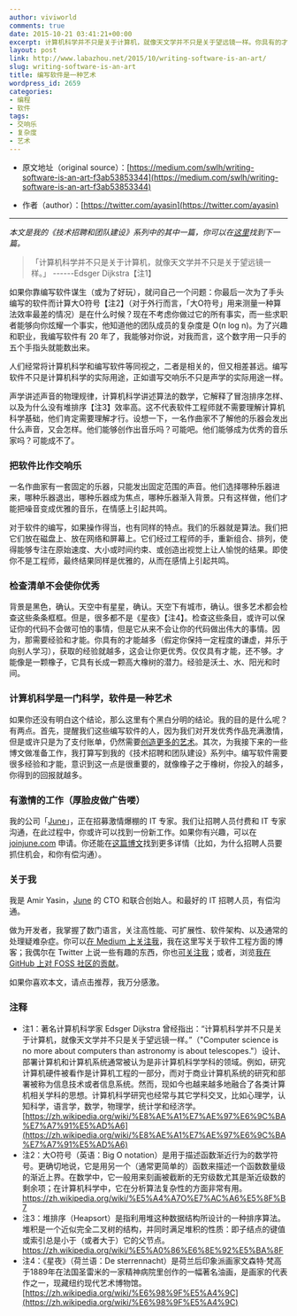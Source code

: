 ```yaml
---
author: viviworld
comments: true
date: 2015-10-21 03:41:21+00:00
excerpt: 计算机科学并不只是关于计算机，就像天文学并不只是关于望远镜一样。你具有的才能越多（假定你保持一定程度的谦虚，并乐于向别人学习），获取的经验就越多，这会让你更优秀。仅仅具有才能，还不够。才能像是一颗橡子，它具有长成一颗高大橡树的潜力。经验是沃土、水、阳光和时间。
layout: post
link: http://www.labazhou.net/2015/10/writing-software-is-an-art/
slug: writing-software-is-an-art
title: 编写软件是一种艺术
wordpress_id: 2659
categories:
- 编程
- 软件
tags:
- 交响乐
- 复杂度
- 艺术
---
```



	
  * 原文地址（original source）：[https://medium.com/swlh/writing-software-is-an-art-f3ab53853344](https://medium.com/swlh/writing-software-is-an-art-f3ab53853344)

	
  * 作者（author）：[https://twitter.com/ayasin](https://twitter.com/ayasin)





* * *



_本文是我的《技术招聘和团队建设》系列中的其中一篇，你可以在[这里](https://medium.com/@ayasin/agile-is-the-new-waterfall-f7baef5d026d)找到下一篇。_


<blockquote>「计算机科学并不只是关于计算机，就像天文学并不只是关于望远镜一样。」 ------Edsger Dijkstra【注1】</blockquote>


如果你靠编写软件谋生（或为了好玩），就问自己一个问题：你最后一次为了手头编写的软件而计算大O符号【注2】（对于外行而言，「大O符号」用来测量一种算法效率最差的情况）是在什么时候？现在不考虑你做过它的所有事实，而一些求职者能够向你炫耀一个事实，他知道他的团队成员的复杂度是 O(n log n)。为了兴趣和职业，我编写软件有 20 年了，我能够对你说，对我而言，这个数字用一只手的五个手指头就能数出来。

人们经常将计算机科学和编写软件等同视之，二者是相关的，但又相差甚远。编写软件不只是计算机科学的实际用途，正如谱写交响乐不只是声学的实际用途一样。

声学讲述声音的物理规律，计算机科学讲述算法的数学，它解释了冒泡排序怎样、以及为什么没有堆排序【注3】效率高。这不代表软件工程师就不需要理解计算机科学基础，他们肯定需要理解才行。设想一下，一名作曲家不了解他的乐器会发出什么声音，又会怎样。他们能够创作出音乐吗？可能吧。他们能够成为优秀的音乐家吗？可能成不了。


### 把软件比作交响乐


一名作曲家有一套固定的乐器，只能发出固定范围的声音。他们选择哪种乐器进来，哪种乐器退出，哪种乐器成为焦点，哪种乐器渐入背景。只有这样做，他们才能把噪音变成优雅的音乐，在情感上引起共鸣。

对于软件的编写，如果操作得当，也有同样的特点。我们的乐器就是算法。我们把它们放在磁盘上、放在网络和屏幕上。它们经过工程师的手，重新组合、排列，使得能够专注在原始速度、大小或时间约束、或创造出视觉上让人愉悦的结果。即使你不是工程师，最终结果同样是优雅的，从而在感情上引起共鸣。


### 检查清单不会使你优秀


背景是黑色，确认。天空中有星星，确认。天空下有城市，确认。很多艺术都会检查这些条条框框。但是，很多都不是《星夜》【注4】。检查这些条目，或许可以保证你的代码不会做可怕的事情，但是它从来不会让你的代码做出伟大的事情。因为，那需要经验和才能。你具有的才能越多（假定你保持一定程度的谦虚，并乐于向别人学习），获取的经验就越多，这会让你更优秀。仅仅具有才能，还不够。才能像是一颗橡子，它具有长成一颗高大橡树的潜力。经验是沃土、水、阳光和时间。


### 计算机科学是一门科学，软件是一种艺术


如果你还没有明白这个结论，那么这里有个黑白分明的结论。我的目的是什么呢？有两点。首先，提醒我们这些编写软件的人，因为我们对开发优秀作品充满激情，但是或许只是为了支付账单，仍然需要[创造更多的艺术](http://www.labazhou.net/2014/11/programming-art-and-software-craftsmanship/)。其次，为我接下来的一些博文做准备工作，我打算写到我的《技术招聘和团队建设》系列中。编写软件需要很多经验和才能，意识到这一点是很重要的，就像橡子之于橡树，你投入的越多，你得到的回报就越多。


### 有激情的工作（厚脸皮做广告喽）


我的公司「[June](https://joinjune.com/)」，正在招募激情爆棚的 IT 专家。我们让招聘人员付费和 IT 专家沟通，在此过程中，你或许可以找到一份新工作。如果你有兴趣，可以在 [joinjune.com](https://joinjune.com/) 申请。你还能在[这篇博文](https://medium.com/swlh/what-i-learned-from-nearly-a-year-of-working-with-recruiters-and-what-i-did-about-it-1cc1c59a7492)找到更多详情（比如，为什么招聘人员要抓住机会，和你有偿沟通）。


### 关于我


我是 Amir Yasin，[June](http://joinjune.com/) 的 CTO 和联合创始人。和最好的 IT 招聘人员，有偿沟通。

做为开发者，我掌握了数门语言，关注高性能、可扩展性、软件架构、以及通常的处理疑难杂症。你可以[在 Medium 上关注我](https://medium.com/@ayasin)，我在这里写关于软件工程方面的博客；我偶尔在 Twitter 上说一些有趣的东西，你也[可关注我](https://twitter.com/ayasin)；或者，浏览[我在 GitHub 上对 FOSS 社区的贡献](https://github.com/ayasin)。

如果你喜欢本文，请点击推荐，我万分感激。


### 注释

* 注1：著名计算机科学家 Edsger Dijkstra 曾经指出：“计算机科学并不只是关于计算机，就像天文学并不只是关于望远镜一样。”（"Computer science is no more about computers than astronomy is about telescopes."）设计、部署计算机和计算机系统通常被认为是非计算机科学学科的领域。例如，研究计算机硬件被看作是计算机工程的一部分，而对于商业计算机系统的研究和部署被称为信息技术或者信息系统。然而，现如今也越来越多地融合了各类计算机相关学科的思想。计算机科学研究也经常与其它学科交叉，比如心理学，认知科学，语言学，数学，物理学，统计学和经济学。[https://zh.wikipedia.org/wiki/%E8%AE%A1%E7%AE%97%E6%9C%BA%E7%A7%91%E5%AD%A6](https://zh.wikipedia.org/wiki/%E8%AE%A1%E7%AE%97%E6%9C%BA%E7%A7%91%E5%AD%A6) 
* 注2：大O符号（英语：Big O notation）是用于描述函数渐近行为的数学符号。更确切地说，它是用另一个（通常更简单的）函数来描述一个函数数量级的渐近上界。在数学中，它一般用来刻画被截断的无穷级数尤其是渐近级数的剩余项；在计算机科学中，它在分析算法复杂性的方面非常有用。https://zh.wikipedia.org/wiki/%E5%A4%A7O%E7%AC%A6%E5%8F%B7 
* 注3：堆排序（Heapsort）是指利用堆这种数据结构所设计的一种排序算法。堆积是一个近似完全二叉树的结构，并同时满足堆积的性质：即子结点的键值或索引总是小于（或者大于）它的父节点。https://zh.wikipedia.org/wiki/%E5%A0%86%E6%8E%92%E5%BA%8F 
* 注4：《星夜》（荷兰语：De sterrennacht）是荷兰后印象派画家文森特·梵高于1889年在法国圣雷米的一家精神病院里创作的一幅著名油画，是画家的代表作之一，现藏纽约现代艺术博物馆。[https://zh.wikipedia.org/wiki/%E6%98%9F%E5%A4%9C](https://zh.wikipedia.org/wiki/%E6%98%9F%E5%A4%9C) 
